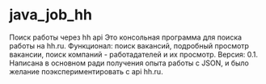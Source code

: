 # java_job_hh
Поиск работы через hh api
Это консольная программа для поиска работы на hh.ru.
Функционал: поиск вакансий, подробный просмотр вакансии, поиск компаний - работадателей и их просмотр.
Версия: 0.1.
Написана в основном ради получения опыта работы с JSON, и было желание поэкспериментировать с api hh.ru.
